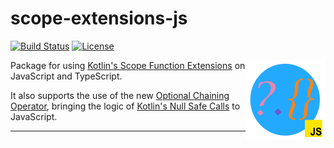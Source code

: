 # scope-extensions-js

[![Build Status](https://travis-ci.com/TheDavidDelta/scope-extensions-js.svg?branch=master)](https://travis-ci.com/TheDavidDelta/scope-extensions-js)
[![License](https://img.shields.io/github/license/TheDavidDelta/scope-extensions-js)](./LICENSE)

<img src="img/logo.png" width="128" align="right">

Package for using [Kotlin's Scope Function Extensions](https://kotlinlang.org/docs/reference/scope-functions.html) on JavaScript and TypeScript.

It also supports the use of the new [Optional Chaining Operator](https://github.com/tc39/proposal-optional-chaining), bringing the logic of [Kotlin's Null Safe Calls](https://kotlinlang.org/docs/reference/null-safety.html) to JavaScript.

---

